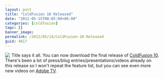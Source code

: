 ```yaml
---
layout: post
title: "ColdFusion 10 Released"
date: "2012-05-15T00:05:00+06:00"
categories: [coldfusion]
tags: []
banner_image: 
permalink: /2012/05/14/ColdFusion-10-Released
guid: 4617
---
```


<img src="https://static.raymondcamden.com/images/fc1e2337-df26-793e-801c-8558803b8cde.jpg" style="float:left;margin-right: 5px" /> Title says it all. You can now download the final release of <a href="http://www.adobe.com/products/coldfusion-family.html">ColdFusion 10</a>. There's been a lot of press/blog entries/presentations/videos already on this release so I won't repeat the feature list, but you can see even more new videos on <a href="http://tv.adobe.com/product/coldfusion/">Adobe TV</a>.